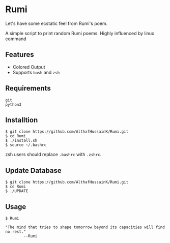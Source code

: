 # Rumi
Let's have some ecstatic feel from Rumi's poem.

A simple script to print random Rumi poems. Highly influenced by linux command

## Features
* Colored Output
* Supports `bash` and `zsh`

## Requirements

```
git
python3
```

## Installtion

```
$ git clone https://github.com/AlthafHussainK/Rumi.git
$ cd Rumi
$ ./install.sh
$ source ~/.bashrc
```

zsh users should replace `.bashrc` with `.zshrc`.

## Update Database

```
$ git clone https://github.com/AlthafHussainK/Rumi.git
$ cd Rumi
$ ./UPDATE
```

## Usage

```
$ Rumi

"The mind that tries to shape tomorrow beyond its capacities will find no rest."
		--Rumi
```
